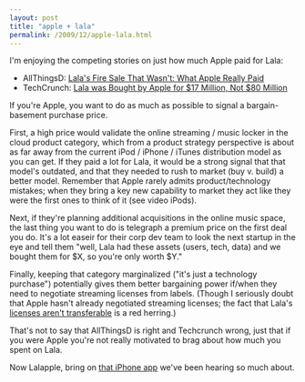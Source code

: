 ```yaml
---
layout: post
title: "apple + lala"
permalink: /2009/12/apple-lala.html
---
```


I'm enjoying the competing stories on just how much Apple paid for Lala:

*   AllThingsD: [Lala's Fire Sale That Wasn't: What Apple Really Paid](http://mediamemo.allthingsd.com/20091207/lalas-fire-sale-that-wasnt-what-apple-really-paid/)
*   TechCrunch: [Lala was Bought by Apple for $17 Million, Not $80 Million](http://www.techcrunch.com/2009/12/07/lala-was-bought-by-apple-for-17-million-not-80-million/)

If you're Apple, you want to do as much as possible to signal a bargain-basement purchase price.

First, a high price would validate the online streaming / music locker in the cloud product category, which from a product strategy perspective is about as far away from the current iPod / iPhone / iTunes distribution model as you can get. If they paid a lot for Lala, it would be a strong signal that that model's outdated, and that they needed to rush to market (buy v. build) a better model. Remember that Apple rarely admits product/technology mistakes; when they bring a key new capability to market they act like they were the first ones to think of it (see video iPods).

Next, if they're planning additional acquisitions in the online music space, the last thing you want to do is telegraph a premium price on the first deal you do. It's a lot easeir for their corp dev team to look the next startup in the eye and tell them "well, Lala had these assets (users, tech, data) and we bought them for $X, so you're only worth $Y."

Finally, keeping that category marginalized ("it's just a technology purchase") potentially gives them better bargaining power if/when they need to negotiate streaming licenses from labels. (Though I seriously doubt that Apple hasn't already negotiated streaming licenses; the fact that Lala's [licenses aren't transferable](http://www.nytimes.com/2009/12/05/technology/companies/05apple.html) is a red herring.)

That's not to say that AllThingsD is right and Techcrunch wrong, just that if you were Apple you're not really motivated to brag about how much you spent on Lala.

Now Lalapple, bring on [that iPhone app](http://www.techcrunch.com/2009/03/28/an-exclusive-first-look-at-lalas-iphone-app/) we've been hearing so much about.